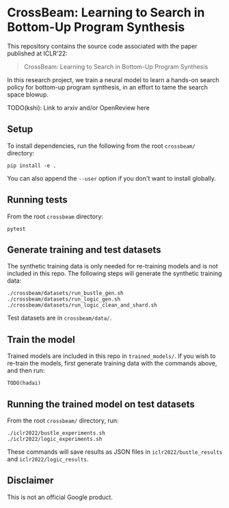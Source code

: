 # CrossBeam: Learning to Search in Bottom-Up Program Synthesis

This repository contains the source code associated with the paper published at
ICLR'22:

> CrossBeam: Learning to Search in Bottom-Up Program Synthesis

In this research project, we train a neural model to learn a hands-on search
policy for bottom-up program synthesis, in an effort to tame the search space
blowup.

TODO(kshi): Link to arxiv and/or OpenReview here

## Setup

To install dependencies, run the following from the root `crossbeam/` directory:

```
pip install -e .
```

You can also append the `--user` option if you don't want to install globally.

## Running tests

From the root `crossbeam` directory:

```
pytest
```

## Generate training and test datasets

The synthetic training data is only needed for re-training models and is not
included in this repo. The following steps will generate the synthetic training
data:

```
./crossbeam/datasets/run_bustle_gen.sh
./crossbeam/datasets/run_logic_gen.sh
./crossbeam/datasets/run_logic_clean_and_shard.sh
```

Test datasets are in `crossbeam/data/`.

## Train the model

Trained models are included in this repo in `trained_models/`. If you wish to
re-train the models, first generate training data with the commands above, and
then run:

```
TODO(hadai)
```

## Running the trained model on test datasets

From the root `crossbeam/` directory, run:

```
./iclr2022/bustle_experiments.sh
./iclr2022/logic_experiments.sh
```

These commands will save results as JSON files in `iclr2022/bustle_results` and
`iclr2022/logic_results`.

## Disclaimer

This is not an official Google product.
